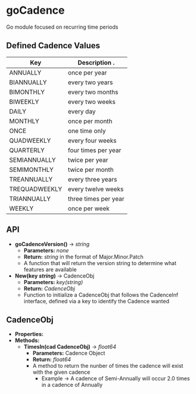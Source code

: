# goCadence
Go module focused on recurring time periods

## Defined Cadence Values

  | Key            | Description .        |
  |----------------|----------------------|
  | ANNUALLY       | once per year        |
  | BIANNUALLY     | every two years      |
  | BIMONTHLY      | every two months     |
  | BIWEEKLY       | every two weeks      |
  | DAILY          | every day            |
  | MONTHLY        | once per month       |
  | ONCE           | one time only        |
  | QUADWEEKLY     | every four weeks     |
  | QUARTERLY      | four times per year  |
  | SEMIANNUALLY   | twice per year       |
  | SEMIMONTHLY    | twice per month      |
  | TREANNUALLY    | every three years    |
  | TREQUADWEEKLY  | every twelve weeks   |
  | TRIANNUALLY    | three times per year |
  | WEEKLY         | once per week        |

## API

   * **goCadenceVersion()** -> *string*
      * **Parameters:** *none*
      * **Return:** *string* in the format of Major.Minor.Patch
      * A function that will return the version string to determine what features are available
   * **New(key *string*)** -> CadenceObj
      * **Parameters:** *key(string)*
      * **Return:** *CadenceObj*
      * Function to initialize a CadenceObj that follows the CadenceInf interface, defined via a key to identify the Cadence wanted

## CadenceObj

   * **Properties:**
   * **Methods:**
      * **TimesIn(cad CadenceObj)** -> *float64*
         * **Parameters:** Cadence Object
         * **Return:** *float64*
         * A method to return the nunber of times the cadence will exist with the given cadence
            * Example -> A cadence of Semi-Annually will occur 2.0 times in a cadence of Annually
